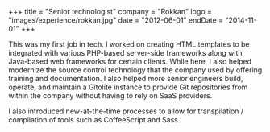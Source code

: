 +++
title = "Senior technologist"
company = "Rokkan"
logo = "images/experience/rokkan.jpg"
date = "2012-06-01"
endDate = "2014-11-01"
+++

This was my first job in tech. I worked on creating HTML templates to be
integrated with various PHP-based server-side frameworks along with Java-based
web frameworks for certain clients. While here, I also helped modernize the
source control technology that the company used by offering training and
documentation. I also helped more senior engineers build, operate, and maintain
a Gitolite instance to provide Git repositories from within the company without
having to rely on SaaS providers.

I also introduced new-at-the-time processes to allow for transpilation /
compilation of tools such as CoffeeScript and Sass.
